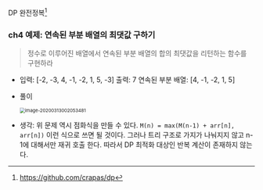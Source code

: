 DP 완전정복[^1]



### ch4 예제: 연속된 부분 배열의 최댓값 구하기

> 정수로 이루어진 배열에서 연속된 부분 배열의 합의 최댓값을 리턴하는 함수를 구현하라

* 입력: [-2, -3, 4, -1, -2, 1, 5, -3]	출력: 7	연속된 부분 배열: [4, -1, -2, 1, 5]

* 풀이

  <img src="/Users/seungyoungoh/Library/Application Support/typora-user-images/image-20200313002053481.png" alt="image-20200313002053481" style="zoom:66%;" />

  

* 생각: 위 문제 역시 점화식을 만들 수 있다. `M(n) = max(M(n-1) + arr[n], arr[n])` 이런 식으로 쓰면 될 것이다. 그러나 트리 구조로 가지가 나눠지지 않고 n-1에 대해서만 재귀 호출 한다. 따라서 DP 최적화 대상인 반복 계산이 존재하지 않는다.

[^1]: https://github.com/crapas/dp

